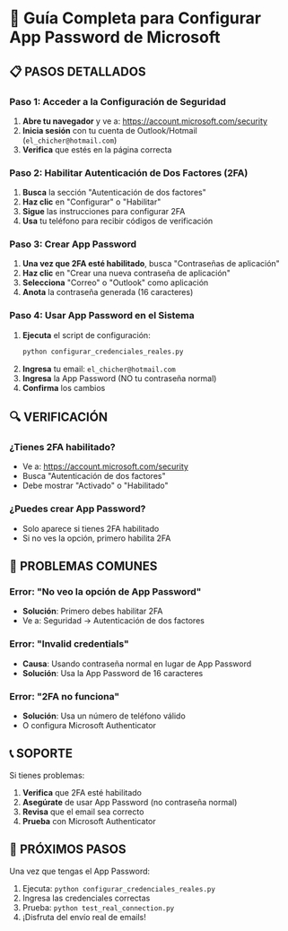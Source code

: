 # 🎯 Guía Completa para Configurar App Password de Microsoft

## 📋 PASOS DETALLADOS

### Paso 1: Acceder a la Configuración de Seguridad
1. **Abre tu navegador** y ve a: https://account.microsoft.com/security
2. **Inicia sesión** con tu cuenta de Outlook/Hotmail (`el_chicher@hotmail.com`)
3. **Verifica** que estés en la página correcta

### Paso 2: Habilitar Autenticación de Dos Factores (2FA)
1. **Busca** la sección "Autenticación de dos factores"
2. **Haz clic** en "Configurar" o "Habilitar"
3. **Sigue** las instrucciones para configurar 2FA
4. **Usa** tu teléfono para recibir códigos de verificación

### Paso 3: Crear App Password
1. **Una vez que 2FA esté habilitado**, busca "Contraseñas de aplicación"
2. **Haz clic** en "Crear una nueva contraseña de aplicación"
3. **Selecciona** "Correo" o "Outlook" como aplicación
4. **Anota** la contraseña generada (16 caracteres)

### Paso 4: Usar App Password en el Sistema
1. **Ejecuta** el script de configuración:
   ```bash
   python configurar_credenciales_reales.py
   ```
2. **Ingresa** tu email: `el_chicher@hotmail.com`
3. **Ingresa** la App Password (NO tu contraseña normal)
4. **Confirma** los cambios

## 🔍 VERIFICACIÓN

### ¿Tienes 2FA habilitado?
- Ve a: https://account.microsoft.com/security
- Busca "Autenticación de dos factores"
- Debe mostrar "Activado" o "Habilitado"

### ¿Puedes crear App Password?
- Solo aparece si tienes 2FA habilitado
- Si no ves la opción, primero habilita 2FA

## 🚨 PROBLEMAS COMUNES

### Error: "No veo la opción de App Password"
- **Solución**: Primero debes habilitar 2FA
- Ve a: Seguridad → Autenticación de dos factores

### Error: "Invalid credentials"
- **Causa**: Usando contraseña normal en lugar de App Password
- **Solución**: Usa la App Password de 16 caracteres

### Error: "2FA no funciona"
- **Solución**: Usa un número de teléfono válido
- O configura Microsoft Authenticator

## 📞 SOPORTE

Si tienes problemas:
1. **Verifica** que 2FA esté habilitado
2. **Asegúrate** de usar App Password (no contraseña normal)
3. **Revisa** que el email sea correcto
4. **Prueba** con Microsoft Authenticator

## 🎯 PRÓXIMOS PASOS

Una vez que tengas el App Password:
1. Ejecuta: `python configurar_credenciales_reales.py`
2. Ingresa las credenciales correctas
3. Prueba: `python test_real_connection.py`
4. ¡Disfruta del envío real de emails!
